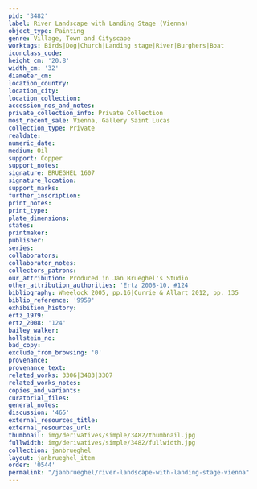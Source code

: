 ```yaml
---
pid: '3482'
label: River Landscape with Landing Stage (Vienna)
object_type: Painting
genre: Village, Town and Cityscape
worktags: Birds|Dog|Church|Landing stage|River|Burghers|Boat
iconclass_code:
height_cm: '20.8'
width_cm: '32'
diameter_cm:
location_country:
location_city:
location_collection:
accession_nos_and_notes:
private_collection_info: Private Collection
most_recent_sale: Vienna, Gallery Saint Lucas
collection_type: Private
realdate:
numeric_date:
medium: Oil
support: Copper
support_notes:
signature: BRUEGHEL 1607
signature_location:
support_marks:
further_inscription:
print_notes:
print_type:
plate_dimensions:
states:
printmaker:
publisher:
series:
collaborators:
collaborator_notes:
collectors_patrons:
our_attribution: Produced in Jan Brueghel's Studio
other_attribution_authorities: 'Ertz 2008-10, #124'
bibliography: Wheelock 2005, pp.16|Currie & Allart 2012, pp. 135
biblio_reference: '9959'
exhibition_history:
ertz_1979:
ertz_2008: '124'
bailey_walker:
hollstein_no:
bad_copy:
exclude_from_browsing: '0'
provenance:
provenance_text:
related_works: 3306|3483|3307
related_works_notes:
copies_and_variants:
curatorial_files:
general_notes:
discussion: '465'
external_resources_title:
external_resources_url:
thumbnail: img/derivatives/simple/3482/thumbnail.jpg
fullwidth: img/derivatives/simple/3482/fullwidth.jpg
collection: janbrueghel
layout: janbrueghel_item
order: '0544'
permalink: "/janbrueghel/river-landscape-with-landing-stage-vienna"
---
```

